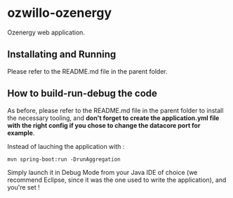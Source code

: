 # ozwillo-ozenergy

Ozenergy web application.

## Installating and Running

Please refer to the README.md file in the parent folder.

## How to build-run-debug the code

As before, please refer to the README.md file in the parent folder to install the necessary tooling, and **don't forget to create the application.yml file with the right config if you chose to change the datacore port for example**.

Instead of lauching the application with :

```
mvn spring-boot:run -DrunAggregation
```

Simply launch it in Debug Mode from your Java IDE of choice (we recommend Eclipse, since it was the one used to write the application), and you're set !
